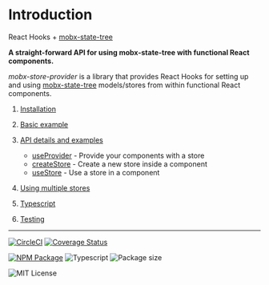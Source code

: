 # Introduction

React Hooks + [mobx-state-tree](http://mobx-state-tree.js.org/)

**A straight-forward API for using mobx-state-tree with functional React components.**

_mobx-store-provider_ is a library that provides React Hooks for setting up and using [mobx-state-tree](http://mobx-state-tree.js.org/) models/stores from within functional React components.

1. [Installation](http://mobx-store-provider.overfoc.us/installation)

1. [Basic example](http://mobx-store-provider.overfoc.us/basic-example)

1. [API details and examples](http://mobx-store-provider.overfoc.us/api-details-and-examples)

   - [useProvider](http://mobx-store-provider.overfoc.us/api/useProvider) - Provide your components with a store
   - [createStore](http://mobx-store-provider.overfoc.us/api/createStore) - Create a new store inside a component
   - [useStore](http://mobx-store-provider.overfoc.us/api/useStore) - Use a store in a component

1. [Using multiple stores](http://mobx-store-provider.overfoc.us/using-multiple-stores)
1. [Typescript](http://mobx-store-provider.overfoc.us/typescript)
1. [Testing](http://mobx-store-provider.overfoc.us/testing)

---

[![CircleCI](https://circleci.com/gh/jonbnewman/mobx-store-provider.svg?style=svg)](https://circleci.com/gh/jonbnewman/mobx-store-provider)
[![Coverage Status](https://coveralls.io/repos/github/jonbnewman/mobx-store-provider/badge.svg?branch=master&r=2)](https://coveralls.io/github/jonbnewman/mobx-store-provider?branch=master)

[![NPM Package](https://img.shields.io/npm/v/mobx-store-provider.svg?logo=npm&r=1)](https://www.npmjs.com/package/mobx-store-provider)
![Typescript](https://img.shields.io/npm/types/mobx-store-provider.svg?logo=typescript)
![Package size](https://img.shields.io/bundlephobia/minzip/mobx-store-provider)

![MIT License](https://img.shields.io/npm/l/mobx-store-provider.svg)

